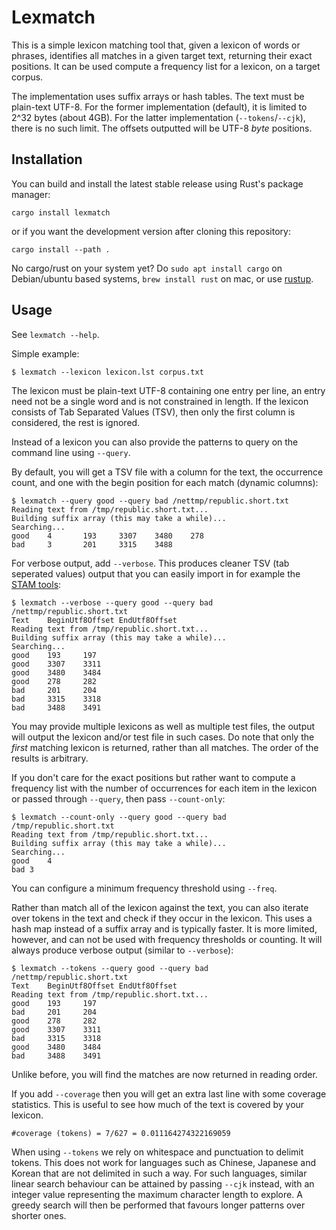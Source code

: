 # Lexmatch

This is a simple lexicon matching tool that, given a lexicon of words or
phrases, identifies all matches in a given target text, returning their exact
positions. It can be used compute a frequency list for a lexicon, on a target
corpus.

The implementation uses suffix arrays or hash tables. The text must be
plain-text UTF-8. For the former implementation (default), it is limited to
2^32 bytes (about 4GB). For the latter implementation (`--tokens`/`--cjk`),
there is no such limit. The offsets outputted will be UTF-8 *byte* positions.


## Installation

You can build and install the latest stable release using Rust's package manager:

```
cargo install lexmatch
```

or if you want the development version after cloning this repository:

```
cargo install --path .
```

No cargo/rust on your system yet? Do ``sudo apt install cargo`` on Debian/ubuntu based systems, ``brew install rust`` on mac, or use [rustup](https://rustup.rs/).

## Usage

See ``lexmatch --help``.

Simple example:

```
$ lexmatch --lexicon lexicon.lst corpus.txt
```

The lexicon must be plain-text UTF-8 containing one entry per line, an entry
need not be a single word and is not constrained in length. If the lexicon
consists of Tab Separated Values (TSV), then only the first column is
considered, the rest is ignored.

Instead of a lexicon you can also provide the patterns to query on the command line using ``--query``.

By default, you will get a TSV file with a column for the text, the occurrence count, and
one with the begin position for each match (dynamic columns):

```
$ lexmatch --query good --query bad /nettmp/republic.short.txt 
Reading text from /tmp/republic.short.txt...
Building suffix array (this may take a while)...
Searching...
good    4       193     3307    3480    278
bad     3       201     3315    3488
```

For verbose output, add ``--verbose``. This produces cleaner TSV (tab seperated
values) output that you can easily import in for example the [STAM
tools](https://github.com/annotation/stam-tools):

```
$ lexmatch --verbose --query good --query bad /nettmp/republic.short.txt
Text    BeginUtf8Offset EndUtf8Offset
Reading text from /tmp/republic.short.txt...
Building suffix array (this may take a while)...
Searching...
good    193     197
good    3307    3311
good    3480    3484
good    278     282
bad     201     204
bad     3315    3318
bad     3488    3491
```

You may provide multiple lexicons as well as multiple test files, the output
will output the lexicon and/or test file in such cases. Do note that only the
*first* matching lexicon is returned, rather than all matches. The order of the
results is arbitrary.

If you don't care for the exact positions but rather want to compute a
frequency list with the number of occurrences for each item in the lexicon or
passed through ``--query``, then pass ``--count-only``:

```
$ lexmatch --count-only --query good --query bad /tmp/republic.short.txt
Reading text from /tmp/republic.short.txt...
Building suffix array (this may take a while)...
Searching...
good    4
bad	3
```

You can configure a minimum frequency threshold using ``--freq``.

Rather than match all of the lexicon against the text, you can also iterate
over tokens in the text and check if they occur in the lexicon. This uses a
hash map instead of a suffix array and is typically faster. It is more limited,
however, and can not be used with frequency thresholds or counting. It will
always produce verbose output (similar to ``--verbose``):

```
$ lexmatch --tokens --query good --query bad /nettmp/republic.short.txt
Text    BeginUtf8Offset EndUtf8Offset
Reading text from /tmp/republic.short.txt...
good    193     197
bad     201     204
good    278     282
good    3307    3311
bad     3315    3318
good    3480    3484
bad     3488    3491
```

Unlike before, you will find the matches are now returned in reading order.

If you add `--coverage` then you will get an extra last line with some coverage
statistics. This is useful to see how much of the text is covered by your
lexicon.

```
#coverage (tokens) = 7/627 = 0.011164274322169059
```

When using ``--tokens`` we rely on whitespace and punctuation to delimit
tokens. This does not work for languages such as Chinese, Japanese and Korean
that are not delimited in such a way. For such languages, similar linear search
behaviour can be attained by passing ``--cjk`` instead, with an integer value
representing the maximum character length to explore. A greedy search will then
be performed that favours longer patterns over shorter ones.
